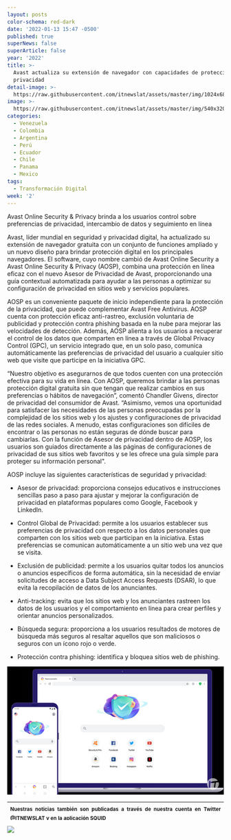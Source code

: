 ```yaml
---
layout: posts
color-schema: red-dark
date: '2022-01-13 15:47 -0500'
published: true
superNews: false
superArticle: false
year: '2022'
title: >-
  Avast actualiza su extensión de navegador con capacidades de protección de
  privacidad
detail-image: >-
  https://raw.githubusercontent.com/itnewslat/assets/master/img/1024x680/Navegador-Avast-g.jpg
image: >-
  https://raw.githubusercontent.com/itnewslat/assets/master/img/540x320/Navegador-Avast-p.jpg
categories:
  - Venezuela
  - Colombia
  - Argentina
  - Perú
  - Ecuador
  - Chile
  - Panama
  - Mexico
tags:
  - Transformación Digital
week: '2'
---
```

Avast Online Security & Privacy brinda a los usuarios control sobre preferencias de privacidad, intercambio de datos y seguimiento en línea
 
Avast, líder mundial en seguridad y privacidad digital, ha actualizado su extensión de navegador gratuita con un conjunto de funciones ampliado y un nuevo diseño para brindar protección digital en los principales navegadores. El software, cuyo nombre cambió de Avast Online Security a Avast Online Security & Privacy (AOSP), combina una protección en línea eficaz con el nuevo Asesor de Privacidad de Avast, proporcionando una guía contextual automatizada para ayudar a las personas a optimizar su configuración de privacidad en sitios web y servicios populares.
 
AOSP es un conveniente paquete de inicio independiente para la protección de la privacidad, que puede complementar Avast Free Antivirus. AOSP cuenta con protección eficaz anti-rastreo, exclusión voluntaria de publicidad y protección contra phishing basada en la nube para mejorar las velocidades de detección. Además, AOSP alienta a los usuarios a recuperar el control de los datos que comparten en línea a través de Global Privacy Control (GPC), un servicio integrado que, en un solo paso, comunica automáticamente las preferencias de privacidad del usuario a cualquier sitio web que visite que participe en la iniciativa GPC.
 
“Nuestro objetivo es asegurarnos de que todos cuenten con una protección efectiva para su vida en línea. Con AOSP, queremos brindar a las personas protección digital gratuita sin que tengan que realizar cambios en sus preferencias o hábitos de navegación”, comentó Chandler Givens, director de privacidad del consumidor de Avast. “Asimismo, vemos una oportunidad para satisfacer las necesidades de las personas preocupadas por la complejidad de los sitios web y los ajustes y configuraciones de privacidad de las redes sociales. A menudo, estas configuraciones son difíciles de encontrar o las personas no están seguras de dónde buscar para cambiarlas. Con la función de Asesor de privacidad dentro de AOSP, los usuarios son guiados directamente a las páginas de configuraciones de privacidad de sus sitios web favoritos y se les ofrece una guía simple para proteger su información personal".
 
AOSP incluye las siguientes características de seguridad y privacidad:
 
- Asesor de privacidad: proporciona consejos educativos e instrucciones sencillas paso a paso para ajustar y mejorar la configuración de privacidad en plataformas populares como Google, Facebook y LinkedIn.

- Control Global de Privacidad: permite a los usuarios establecer sus preferencias de privacidad con respecto a los datos personales que comparten con los sitios web que participan en la iniciativa. Estas preferencias se comunican automáticamente a un sitio web una vez que se visita.

- Exclusión de publicidad: permite a los usuarios quitar todos los anuncios o anuncios específicos de forma automática, sin la necesidad de enviar solicitudes de acceso a Data Subject Access Requests (DSAR), lo que evita la recopilación de datos de los anunciantes.

- Anti-tracking: evita que los sitios web y los anunciantes rastreen los datos de los usuarios y el comportamiento en línea para crear perfiles y orientar anuncios personalizados.

- Búsqueda segura: proporciona a los usuarios resultados de motores de búsqueda más seguros al resaltar aquellos que son maliciosos o seguros con un ícono rojo o verde.

- Protección contra phishing: identifica y bloquea sitios web de phishing.


![](https://raw.githubusercontent.com/itnewslat/assets/master/img/540x320/Navegador-Avast-p.jpg)

<table style="height: 42px;" width="569">
<tbody>
<tr>
<td style="text-align: justify;"><sub><strong>Nuestras noticias también son publicadas a través de nuestra cuenta en Twitter <a href="https://twitter.com/itnewslat?lang=es">@ITNEWSLAT</a> y en la aplicación <a href="https://squidapp.co/en/">SQUID</a></strong></sub></td>
</tr>
</tbody>
</table>

<img src="https://tracker.metricool.com/c3po.jpg?hash=56f88a41e39ab42c063cc51676587a04"/>